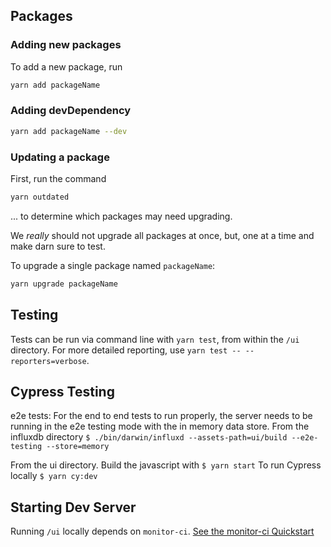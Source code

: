## Packages

### Adding new packages

To add a new package, run

```sh
yarn add packageName
```

### Adding devDependency

```sh
yarn add packageName --dev
```

### Updating a package

First, run the command

```sh
yarn outdated
```

... to determine which packages may need upgrading.

We _really_ should not upgrade all packages at once, but, one at a time and make darn sure
to test.

To upgrade a single package named `packageName`:

```sh
yarn upgrade packageName
```

## Testing

Tests can be run via command line with `yarn test`, from within the `/ui` directory. For more detailed reporting, use `yarn test -- --reporters=verbose`.


## Cypress Testing

e2e tests:
For the end to end tests to run properly, the server needs to be running in the e2e testing mode with the in memory data store.
From the influxdb directory
`$ ./bin/darwin/influxd --assets-path=ui/build --e2e-testing --store=memory`

From the ui directory. Build the javascript with
`$ yarn start`
 To run Cypress locally
`$ yarn cy:dev`

## Starting Dev Server

Running `/ui` locally depends on `monitor-ci`. [See the monitor-ci Quickstart](https://github.com/influxdata/monitor-ci#quickstart-for-local-development)
